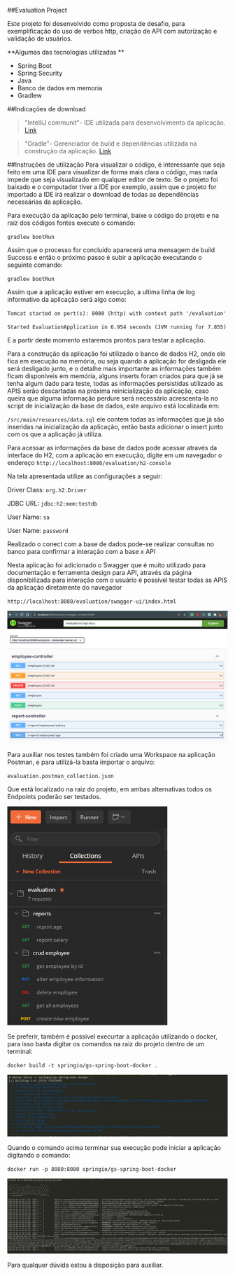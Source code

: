 ##Evaluation Project

Este projeto foi desenvolvido como proposta de desafio, para exemplificação do uso de verbos http, criação de API com autorização e validação de usuários.

**Algumas das tecnologias utilizadas **

- Spring Boot
- Spring Security
- Java
- Banco de dados em memoria
- Gradlew

##Indicações de download
> "IntelliJ communit"- IDE utilizada para desenvolvimento da aplicação. [Link](https://www.jetbrains.com/pt-br/idea/download/#section=windows)

> "Gradle"- Gerenciador de build e dependências utilizada na construção da aplicação. [Link](https://gradle.org/install/)

##Instruções de utilização
Para visualizar o código, é interessante que seja feito em uma IDE para visualizar de forma mais clara o código, mas nada impede que seja visualizado em qualquer editor de texto.
Se o projeto foi baixado e o computador tiver a IDE por exemplo, assim que o projeto for importado a IDE irá realizar o download de todas as dependências necessárias da aplicação.


Para execução da aplicação pelo terminal, baixe o código do projeto e na raiz dos códigos fontes execute o comando:

`gradlew bootRun`

Assim que o processo for concluído aparecerá uma mensagem de build Success e então o próximo passo é subir a aplicação executando o seguinte comando:

`gradlew bootRun`

Assim que a aplicação estiver em execução, a ultima linha de log informativo da aplicação será algo como:

`Tomcat started on port(s): 8080 (http) with context path '/evaluation'`

`Started EvaluationApplication in 6.954 seconds (JVM running for 7.855)`

E a partir deste momento estaremos prontos para testar a aplicação.

Para a construção da aplicação foi utilizado o banco de dados H2, onde ele fica em execução na memória, ou seja quando a aplicação for desligada ele será desligado junto, e o detalhe mais importante as informações também ficam disponíveis em memória, alguns inserts foram criados para que já se tenha algum dado para teste, todas as informações persistidas utilizado as APIS serão descartadas na próxima reinicialização da aplicação, caso queira que alguma informação perdure será necessário acrescenta-la no script de inicialização da base de dados, este arquivo está localizada em:

`/src/main/resources/data.sql` ele contem todas as informações que já são inseridas na inicialização da aplicação, então basta adicionar o insert junto com os que a aplicação já utiliza.

Para acessar as informações da base de dados pode acessar através da interface do H2, com a aplicação em execução, digite em um navegador o endereço `http://localhost:8080/evaluation/h2-console`

Na tela apresentada utilize as configurações a seguir:

Driver Class: `org.h2.Driver`

JDBC URL:    `jdbc:h2:mem:testdb`

User Name: `sa`

User Name: `password`



Realizado o conect com a base de dados pode-se realizar consultas no banco para confirmar a interação com a base x API

Nesta aplicação foi adicionado o Swagger que é muito utilizado para documentação e ferramenta design para API, através da página disponibilizada para interação com o usuário é possível testar todas as APIS da aplicação diretamente do navegador

`http://localhost:8080/evaluation/swagger-ui/index.html`

![img_2.png](img_2.png)


Para auxiliar nos testes também foi criado uma Workspace na aplicação Postman, e para utilizá-la basta importar o arquivo:

`evaluation.postman_collection.json`

Que está localizado na raiz do projeto, em ambas alternativas todos os Endpoints poderão ser testados. 

![img_3.png](img_3.png)

Se preferir, também é possivel execurtar a aplicação utilizando o docker, para isso basta digitar os comandos na raiz do projeto dentro de um terminal:

`docker build -t springio/gs-spring-boot-docker .`

![img.png](img.png)

Quando o comando acima terminar sua execução pode iniciar a aplicação digitando o comando:

`docker run -p 8080:8080 springio/gs-spring-boot-docker`

![img_1.png](img_1.png)


Para qualquer dúvida estou à disposição para auxiliar.

